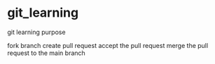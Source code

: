 # git_learning
git learning purpose

fork 
branch 
create pull request 
accept the pull request 
merge the pull request to the main branch
